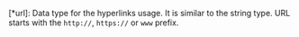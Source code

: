 [*url]: Data type for the hyperlinks usage. It is similar to the string type. URL starts with the `http://`, `https://` or `www` prefix.